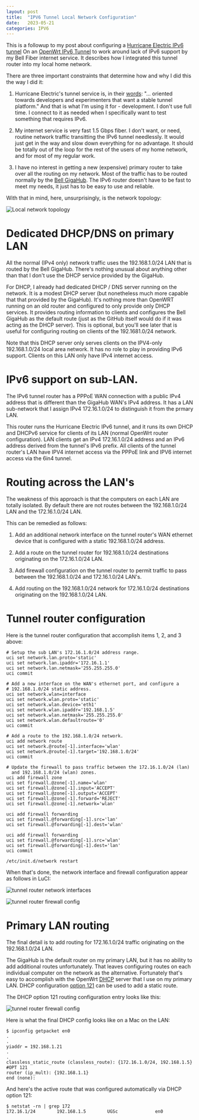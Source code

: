 ```yaml
---
layout: post
title:  "IPV6 Tunnel Local Network Configuration"
date:   2023-05-21
categories: IPV6
---
```


This is a followup to my post about configuring a [Hurricane Electric
IPv6 tunnel](https://tunnelbroker.net/) On an [OpenWrt IPv6
Tunnel](/ipv6/2023/05/16/ipv6-tunnel-on-bell-fibre.html) to work
around lack of IPv6 support by my Bell Fiber internet service. It
describes how I integrated this tunnel router into my local home
network.

There are three important constraints that determine how and why I did this the way I did it:

1. Hurricane Electric's tunnel service is, in their
[words](https://tunnelbroker.net): "... oriented towards developers
and experimenters that want a stable tunnel platform." And that is
what I'm using it for - development. I don't use full time. I connect
to it as needed when I specifically want to test something that
requires IPv6.

2. My internet service is very fast 1.5 Gbps fiber. I don't want, or
need, routine network traffic transitting the IPv6 tunnel
needlessly. It would just get in the way and slow down everything for
no advantage. It should be totally out of the loop for the rest of the
users of my home network, and for most of my regular work.

3. I have no interest in getting a new (expensive) primary router to
take over all the routing on my network. Most of the traffic has to be
routed normally by the [Bell
GigaHub](https://support.bell.ca/internet/products/home-hub-4000-modem). The
IPv6 router doesn't have to be fast to meet my needs, it just has to
be easy to use and reliable.

With that in mind, here, unsurprisingly, is the network topology:

![Local network topology](/assets/images/2023/2023-05-21-ipv6-tunnel-network/localNetworkTopology.png)

# Dedicated DHCP/DNS on primary LAN 

All the normal (IPv4 only) network traffic uses the 192.168.1.0/24 LAN
that is routed by the Bell GigaHub.  There's nothing unusual about
anything other than that I don't use the DHCP service provided by the
GigaHub.

For DHCP, I already had dedicated DHCP / DNS server running on the
network. It is a modest DHCP server (but nonetheless much more capable
that that provided by the GigaHub). It's nothing more than OpenWRT
running on an old router and configured to only provide only DHCP
services. It provides routing information to clients and configures
the Bell GigaHub as the default route (just as the GitHub itself would
do if it was acting as the DHCP server). This is optional, but you'll
see later that is useful for configuring routing on clients of the
192.1681.0/24 network.

Note that this DHCP server only serves clients on the IPV4-only
192.168.1.0/24 local area network. It has no role to play in providing
IPv6 support. Clients on this LAN only have IPv4 internet access.

# IPv6 support on sub-LAN.

The IPv6 tunnel router has a PPPoE WAN connection with a public IPv4
address that is different than the GigaHub WAN's IPv4 address. It has
a LAN sub-network that I assign IPv4 172.16.1.0/24 to distinguish it
from the prmary LAN.

This router runs the Hurricane Electric IPv6 tunnel, and it runs its
own DHCP and DHCPv6 service for clients of its LAN (normal OpenWrt
router configuration). LAN clients get an IPv4 172.16.1.0/24 address
and an IPv6 address derived from the tunnel's IPv6 prefix. All clients
of the tunnel router's LAN have IPV4 internet access via the PPPoE
link and IPV6 internet access via the 6in4 tunnel.

# Routing across the LAN's

The weakness of this approach is that the computers on each LAN are
totally isolated. By default there are not routes between the
192.168.1.0/24 LAN and the 172.16.1.0/24 LAN.

This can be remedied as follows:

1. Add an additional network interface on the tunnel router's WAN
ethernet device that is configured with a static 192.168.1.0/24
address.

2. Add a route on the tunnel router for 192.168.1.0/24 destinations
originating on the 172.16.1.0/24 LAN.

3. Add firewall configuration on the tunnel router to permit traffic
to pass between the 192.168.1.0/24 and 172.16.1.0/24 LAN's.

4. Add routing on the 192.168.1.0/24 network for 172.16.1.0/24
destinations originating on the 192.168.1.0/24 LAN.

# Tunnel router configuration

Here is the tunnel router configuration that accomplish items 1, 2,
and 3 above:

```
# Setup the sub LAN's 172.16.1.0/24 address range.
uci set network.lan.proto='static'
uci set network.lan.ipaddr='172.16.1.1'
uci set network.lan.netmask='255.255.255.0'
uci commit

# Add a new interface on the WAN's ethernet port, and configure a
# 192.168.1.0/24 static address.
uci set network.wlan=interface
uci set network.wlan.proto='static'
uci set network.wlan.device='eth1'
uci set network.wlan.ipaddr='192.168.1.5'
uci set network.wlan.netmask='255.255.255.0'
uci set network.wlan.defaultroute='0'
uci commit

# Add a route to the 192.168.1.0/24 network.
uci add network route
uci set network.@route[-1].interface='wlan'
uci set network.@route[-1].target='192.168.1.0/24'
uci commit

# Update the firewall to pass traffic between the 172.16.1.0/24 (lan)
  and 192.168.1.0/24 (wlan) zones.
uci add firewall zone
uci set firewall.@zone[-1].name='wlan'
uci set firewall.@zone[-1].input='ACCEPT'
uci set firewall.@zone[-1].output='ACCEPT'
uci set firewall.@zone[-1].forward='REJECT'
uci set firewall.@zone[-1].network='wlan'

uci add firewall forwarding
uci set firewall.@forwarding[-1].src='lan'
uci set firewall.@forwarding[-1].dest='wlan'

uci add firewall forwarding
uci set firewall.@forwarding[-1].src='wlan'
uci set firewall.@forwarding[-1].dest='lan'
uci commit

/etc/init.d/network restart
```

When that's done, the network interface and firewall configuration
appear as follows in LuCI:

![tunnel router network interfaces](/assets/images/2023/2023-05-21-ipv6-tunnel-network/TunnelNetworkInterfaces.png)

![tunnel router firewall config](/assets/images/2023/2023-05-21-ipv6-tunnel-network/TunnelFirewallConfig.png)

# Primary LAN routing

The final detail is to add routing for 172.16.1.0/24 traffic
originating on the 192.168.1.0/24 LAN.

The GigaHub is the default router on my primary LAN, but it has no
ability to add additional routes unfortunately. That leaves
configuring routes on each individual computer on the network as the
alternative. Fortunately that's easy to accomplish with the OpenWrt
[DHCP](https://openwrt.org/docs/guide-user/base-system/dhcp) server
that I use on my primary LAN.  DHCP configuration [option
121](https://datatracker.ietf.org/doc/html/rfc3442) can be used to add
a static route.

The DHCP option 121 routing configuration entry looks like this:

![tunnel router firewall config](/assets/images/2023/2023-05-21-ipv6-tunnel-network/DHCPOption121StaticRoute.png)

Here is what the final DHCP config looks like on a Mac on the LAN:

```
$ ipconfig getpacket en0
.
.
yiaddr = 192.168.1.21
.
.
classless_static_route (classless_route): {172.16.1.0/24, 192.168.1.5} #OPT 121
router (ip_mult): {192.168.1.1}
end (none): 
```

And here's the active route that was configured automatically via DHCP
option 121:

````
$ netstat -rn | grep 172
172.16.1/24        192.168.1.5        UGSc              en0
````
